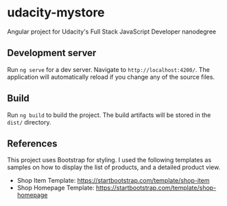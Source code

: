 # udacity-mystore
Angular project for Udacity's Full Stack JavaScript Developer nanodegree

## Development server

Run `ng serve` for a dev server. Navigate to `http://localhost:4200/`. The application will automatically reload if you change any of the source files.

## Build

Run `ng build` to build the project. The build artifacts will be stored in the `dist/` directory.

## References

This project uses Bootstrap for styling. I used the following templates as samples on how to display the list of products, and a detailed product view.

- Shop Item Template: https://startbootstrap.com/template/shop-item
- Shop Homepage Template: https://startbootstrap.com/template/shop-homepage